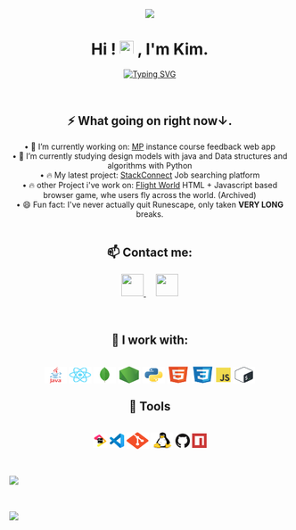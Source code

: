 
<div align="center" style="display: inline_block"><br>
 <img align="center" src="https://user-images.githubusercontent.com/83179142/156719281-6ce162ee-8c83-4979-91f0-c8d79305160c.png">
  <h1 align="center">Hi ! <img src="https://media.giphy.com/media/hvRJCLFzcasrR4ia7z/giphy.gif" width="25px" height="25px"> , I'm Kim.</h1>
  <p align="center">
   <a href="https://git.io/typing-svg"><img src="https://readme-typing-svg.herokuapp.com?font=Fira+Code&size=22&pause=1000&center=true&vCenter=true&random=false&width=435&lines=Solution+driven;2.nd+year+SWE+student+%40Metropolia" alt="Typing SVG" /></a>
  </p>
  <div align="center" style="display: inline_block"><br>
    <h2>⚡️ What going on right now↓.</h2> 
    •  🔭 I’m currently working on: <a href="https://github.com/Group-6-Software-Development/Project_Poll">MP</a> instance course feedback web app  <br>
    •  🌱 I’m currently studying design models with java and Data structures and algorithms with Python <br>
    •  🔥 My latest project: <a href="https://stackconnect.onrender.com/">StackConnect</a> Job searching platform<br>
    •  🔥 other Project i've work on: <a href="https://github.com/G-Unit1/Lentopeli-Web">Flight World</a> HTML + Javascript based browser game, whe users fly across the world. (Archived) <br>
    •  😄 Fun fact: I've never actually quit Runescape, only taken <strong>VERY LONG</strong> breaks.
  </div>
</div>
<br>


<div align="center">
  <h2>📫 Contact me:</h2>
  <a href="https://www.linkedin.com/in/kim-l%C3%B6fgren-52504524a/" target=”_blank”>
    <img src="https://cdn.jsdelivr.net/gh/devicons/devicon/icons/linkedin/linkedin-original.svg" height ="40px" width="40px"/>
  </a>&emsp;
  <a href="mailto:Lofgrenkim@Outlook.com">
    <img height="40px" width="40px" src="https://user-images.githubusercontent.com/1412131/58957746-8d342500-87a1-11e9-9c34-4c757712bd27.png"" />
  </a>
</div>
<br>

<!--
<div align="center" style="display: inline_block">
  <h2>Checkout my GitHub stats</h2> 
  <img src="https://media.giphy.com/media/VgCDAzcKvsR6OM0uWg/giphy.gif" width="50">
</div>

                                                                                                                                                                       
<div align="center">
  <a href="https://github.com/anuraghazra/github-readme-stats">
    <img align="center"  height="150em" src="https://github-readme-stats.vercel.app/api?username=Kimtuu&show_icons=true&theme=tokyonight&count_private=true" />
  </a>
  &emsp;&emsp;
  <a href="https://github.com/anuraghazra/convoychat">
    <img align="center" height="150em" src="https://github-readme-stats.vercel.app/api/top-langs/?username=Kimtuu&layout=compact&langs_count=8&theme=tokyonight" />
  </a>
</div>    -->
<br>


 <h2 align="center">🐋 I work with:</h2> 
<div align="center" style="display: inline_block" ><br>
  <img align="center" alt="Rafa-JAVA" height="30px" width="40px" src="https://github.com/devicons/devicon/blob/master/icons/java/java-original-wordmark.svg">
  <img align="center" alt="Rafa-React" height="30px" width="40px" src="https://raw.githubusercontent.com/devicons/devicon/master/icons/react/react-original.svg">
  <img align="center" alt="mongodb" height="30px" width="40px" src="https://raw.githubusercontent.com/devicons/devicon/master/icons/mongodb/mongodb-original.svg">
  <img align="center" alt="nodejs" height="30px" width="40px" src="https://raw.githubusercontent.com/devicons/devicon/master/icons/nodejs/nodejs-original.svg">
  <img align="center" alt="Rafa-Python" height="30px" width="40px" src="https://raw.githubusercontent.com/devicons/devicon/master/icons/python/python-original.svg">
  <img align="center" alt="Rafa-HTML" height="30px" width="40px" src="https://raw.githubusercontent.com/devicons/devicon/master/icons/html5/html5-original.svg">
  <img align="center" alt="Rafa-CSS3" height="30px" width="40px" src="https://raw.githubusercontent.com/devicons/devicon/master/icons/css3/css3-original.svg">
  <img align="center" alt="javascript" width="26px" src="https://raw.githubusercontent.com/github/explore/80688e429a7d4ef2fca1e82350fe8e3517d3494d/topics/javascript/javascript.png">
  <img align="center" alt="Rafa-Bash" height="30px" width="40px" src="https://raw.githubusercontent.com/devicons/devicon/master/icons/bash/bash-original.svg">
  
  
</div>



<h2 align="center">🔧 Tools</h2> 
  <div align="center" style="display: inline_block" ><br>
  <img align="center" alt="JetBrains" width="26px" src="https://github.com/devicons/devicon/blob/master/icons/jetbrains/jetbrains-original.svg">
  <img align="center" alt="Visual Studio Code" width="26px" src="https://raw.githubusercontent.com/github/explore/80688e429a7d4ef2fca1e82350fe8e3517d3494d/topics/visual-studio-code/visual-studio-code.png">
  <img align="center" alt="Rafa-Git" height="30px" width="40px" src="https://raw.githubusercontent.com/devicons/devicon/master/icons/git/git-original.svg">
  <img align="center" alt="Linux" height="30px" width="40px" src="https://raw.githubusercontent.com/devicons/devicon/master/icons/linux/linux-original.svg">
  <img align="center" alt="GitHub" width="26px" src="https://raw.githubusercontent.com/github/explore/78df643247d429f6cc873026c0622819ad797942/topics/github/github.png">
  <img align="center" alt="npm" width="26px" src="https://raw.githubusercontent.com/github/explore/80688e429a7d4ef2fca1e82350fe8e3517d3494d/topics/npm/npm.png">
  
  
  
  </div>
</div>
<br>
  
<br>

![](https://visitor-badge.glitch.me/badge?page_id=Kimtuu.Kimtuu)

<br>

![](https://raw.githubusercontent.com/bornmay/bornmay/Update/svg/Bottom.svg)
